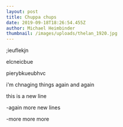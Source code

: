 ```yaml
---
layout: post
title: Chuppa chups
date: 2019-09-18T18:26:54.455Z
author: Michael Heimbinder
thumbnail: /images/uploads/thelan_1920.jpg
---
```

;ieuflekjn

elcneicbue

pierybkueubhvc

i'm chnaging things again and again

this is a new line

\-again more new lines

\-more more more
